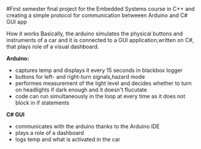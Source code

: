 #First semester final project for the Embedded Systems course in C++ and creating a simple protocol for communication betweeen Arduino and C# GUI app 

How it works
Basically, the arduino simulates the physical buttons and instruments of a car and it is connected to a GUI application,written on C#, that plays role of a visual dashboard.

 **Arduino:** 
  - captures temp and displays it every 15 seconds in blackbox logger
  - buttons for left- and right-turn signals,hazard mode
  - performes measurement of the light level and decides whether to turn on headlights if dark enough and it doesn't flucutate
  - code can run simultaneously in the loop at every time as it does not block in if statements
  
  **C# GUI**
  - communicates with the arduino thanks to the Arduino IDE
  - plays a role of a dashboard
  - logs temp and what is activated in the car
  
  
  
  
